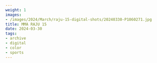 ```yaml
---
weight: 1
images:
- /images/2024/March/raju-15-digital-shots/20240330-P1060271.jpg
title: MMA RAJU 15
date: 2024-03-30
tags:
- archive
- digital
- color
- sports
---
```

